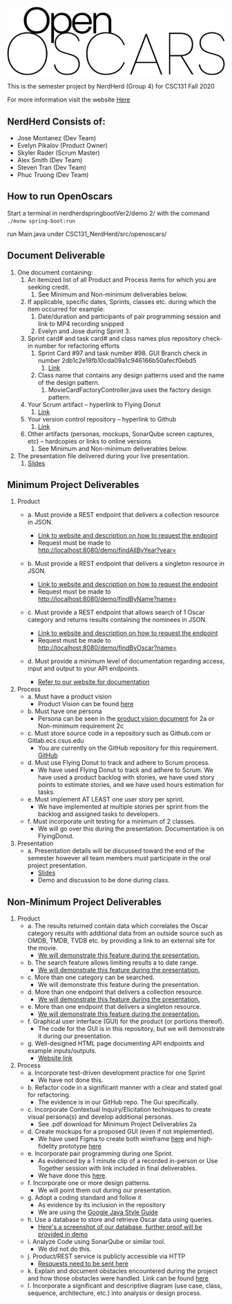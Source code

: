 
![OpenOscars](https://raw.githubusercontent.com/j-montanez/CSC131_NerdHerd/GUI/src/openoscars/resources/imgs/OpenOscarsWordmark.png)

This is the semester project by NerdHerd (Group 4) for CSC131 Fall 2020

For more information visit the website [Here](https://j-montanez.github.io/CSC131_NerdHerd/)

## NerdHerd Consists of:
- Jose Montanez (Dev Team)
- Evelyn Pikalov (Product Owner)
- Skyler Rader (Scrum Master)
- Alex Smith (Dev Team)
- Steven Tran (Dev Team)
- Phuc Truong (Dev Team)

## How to run OpenOscars
Start a terminal in nerdherdspringbootVer2/demo 2/ with the command `./mvnw spring-boot:run`


run Main.java under CSC131_NerdHerd/src/openoscars/

## Document Deliverable
1. One document containing:
    1. An itemized list of all Product and Process items for which you are seeking credit.
        1. See Minimum and Non-minimum deliverables below.
    1. If applicable, specific dates, Sprints, classes etc. during which the item occurred for example:
        1. Date/duration and participants of pair programming session and link to MP4 recording snipped
        1. Evelyn and Jose during Sprint 3.
    1. Sprint card# and task card# and class names plus repository check-in number for refactoring efforts
        1. Sprint Card #97 and task number #98. GUI Branch check in number 2db1c2e18fb10cda09a1c946166b50afecf0ebd5
            1. [Link](https://github.com/j-montanez/CSC131_NerdHerd/commit/2db1c2e18fb10cda09a1c946166b50afecf0ebd5#diff-45fe6ef9671cb1a18046b0c02394cccbd7fb3bdcced48ce34ffccc8c013985df)
        1. Class name that contains any design patterns used and the name of the design pattern.
            1. MovieCardFactoryController.java uses the factory design pattern.
    1. Your Scrum artifact – hyperlink to Flying Donut
        1. [Link](https://www.flyingdonut.io/app/projects/5f84cb02e49a80513cb3a1e4/sprints)
    1. Your version control repository – hyperlink to Github
        1. [Link](https://github.com/j-montanez/CSC131_NerdHerd)
    1. Other artifacts (personas, mockups, SonarQube screen captures, etc) – hardcopies or links to online versions
        1. See Minimum and Non-minimum deliverables below. 
2. The presentation file delivered during your live presentation.
    1. [Slides](https://docs.google.com/presentation/d/1PvjoM2NymyUTKuJzYLf4mcOS6xHwCf_nWy43PIYbw0I/edit?usp=sharing)


## Minimum Project Deliverables
1. Product 
    - a. Must provide a REST endpoint that delivers a collection resource in JSON.
        - [Link to website and description on how to request the endpoint](https://j-montanez.github.io/CSC131_NerdHerd/findByName.html)
        - Request must be made to [http://localhost:8080/demo/findAllByYear?year=](http://localhost:8080/demo/findAllByYear?year=)
        
    - b. Must provide a REST endpoint that delivers a singleton resource in JSON.
        - [Link to website and description on how to request the endpoint](https://j-montanez.github.io/CSC131_NerdHerd/findByName.html)
        - Request must be made to [http://localhost:8080/demo/findByName?name=](http://localhost:8080/demo/findByName?name=)
        
    - c. Must provide a REST endpoint that allows search of 1 Oscar category and returns
         results containing the nominees in JSON.
        -  [Link to website and description on how to request the endpoint](https://j-montanez.github.io/CSC131_NerdHerd/findByOscar.html)
        -  Request must be made to [http://localhost:8080/demo/findByOscar?name=](http://localhost:8080/demo/findByOscar?name=)
        
    - d. Must provide a minimum level of documentation regarding access, input and
         output to your API endpoints.
        - [Refer to our website for documentation](https://j-montanez.github.io/CSC131_NerdHerd/findByName.html) 
2. Process
    - a. Must have a product vision
        - Product Vision can be found [here](https://cdn.discordapp.com/attachments/760733386296918021/768260746597236766/ProductVisionDocument_FINAL_2.0.pdf)
    - b. Must have one persona
        - Persona can be seen in the [product vision document](https://cdn.discordapp.com/attachments/760733386296918021/768260746597236766/ProductVisionDocument_FINAL_2.0.pdf) for 2a or Non-minimum requirement 2c
    - c. Must store source code in a repository such as Github.com or Gitlab.ecs.csus.edu
        - You are currently on the GitHub repository for this requirement. [GitHub](https://github.com/j-montanez/CSC131_NerdHerd)
    - d. Must use Flying Donut to track and adhere to Scrum process.
        - We have used Flying Donut to track and adhere to Scrum. We have used a product backlog with stories, we have used story points to estimate stories, and we have used hours estimation for tasks.
    - e. Must implement AT LEAST one user story per sprint.
        - We have implemented at multiple stories per sprint from the backlog and assigned tasks to developers.
    - f. Must incorporate unit testing for a minimum of 2 classes.
        - We will go over this during the presentation. Documentation is on FlyingDonut. 
3. Presentation
    - a. Presentation details will be discussed toward the end of the semester however
         all team members must participate in the oral project presentation.
         - [Slides](https://docs.google.com/presentation/d/1PvjoM2NymyUTKuJzYLf4mcOS6xHwCf_nWy43PIYbw0I/edit?usp=sharing)
         - Demo and discussion to be done during class.

## Non-Minimum Project Deliverables

1. Product
    - a. The results returned contain data which correlates the Oscar category results with additional data from an outside source such as OMDB, TMDB, TVDB etc. by providing a link to an external site for the movie.
        - [We will demonstrate this feature during the presentation.](https://j-montanez.github.io/CSC131_NerdHerd/findByOscar.html) 
    - b. The search feature allows limiting results a to date range.
        - [We will demonstrate this feature during the presentation.](https://j-montanez.github.io/CSC131_NerdHerd/findAllByYear.html) 
    - c. More than one category can be searched.
        - We will demonstrate this feature during the presentation. 
    - d. More than one endpoint that delivers a collection resource.
        - [We will demonstrate this feature during the presentation.](https://j-montanez.github.io/CSC131_NerdHerd/findAllByYear.html) 
    - e. More than one endpoint that delivers a singleton resource.
        - [We will demonstrate this feature during the presentation.](https://j-montanez.github.io/CSC131_NerdHerd/findByName.html) 
    - f. Graphical user interface (GUI) for the product (or portions thereof).
        - The code for the GUI is in this repository, but we will demonstrate it during our presentation.     
    - g. Well-designed HTML page documenting API endpoints and example inputs/outputs.
        - [Website link](https://j-montanez.github.io/CSC131_NerdHerd/findByName.html)
2. Process
    - a. Incorporate test-driven development practice for one Sprint
        - We have not done this.
    - b. Refactor code in a significant manner with a clear and stated goal for refactoring.
        - The evidence is in our GitHub repo. The Gui specifically. 
    - c. Incorporate Contextual Inquiry/Elicitation techniques to create visual persona(s) and develop additional personas.
        - See .pdf download for Minimum Project Deliverables 2a
    - d. Create mockups for a proposed GUI (even if not implemented).
        - We have used Figma to create both wireframe [here](https://www.figma.com/file/aijPewFpVloOSW1jd7wF70/Wireframe?node-id=0%3A1) and high-fidelity prototype [here](https://www.figma.com/file/DRqOGx2Js0TGqy51L3y6Ov/High-Fidelity-Prototype)
    - e. Incorporate pair programming during one Sprint.
        - As evidenced by a 1 minute clip of a recorded in-person or Use Together session with link included in final deliverables.
        - We have done this [here](https://www.youtube.com/watch?v=OdL_c7lw_Zc).
    - f. Incorporate one or more design patterns.
        - We will point them out during our presentation.         
    - g. Adopt a coding standard and follow it
        - As evidence by its inclusion in the repository
        - We are using the [Google Java Style Guide](https://google.github.io/styleguide/javaguide.html)
    - h. Use a database to store and retrieve Oscar data using queries.
        - [Here's a screenshot of our database, further proof will be provided in demo](https://media.discordapp.net/attachments/760733386296918021/786443886536556564/unknown.png?width=768&height=376)        
    - i. Analyze Code using SonarQube or similar tool.
        - We did not do this.        
    - j. Product/REST service is publicly accessible via HTTP
        - [Resquests need to be sent here](https://j-montanez.github.io/CSC131_NerdHerd/findByName.html)        
    - k. Explain and document obstacles encountered during the project and how those
     obstacles were handled. Link can be found [here](https://docs.google.com/document/d/1HVMmpAKTPowrsNHPmgn8DHdnkKejtSkHEHKfmvwpvuQ/edit)
    - l. Incorporate a significant and descriptive diagram (use case, class, sequence,
     architecture, etc.) into analysis or design process. 
       
